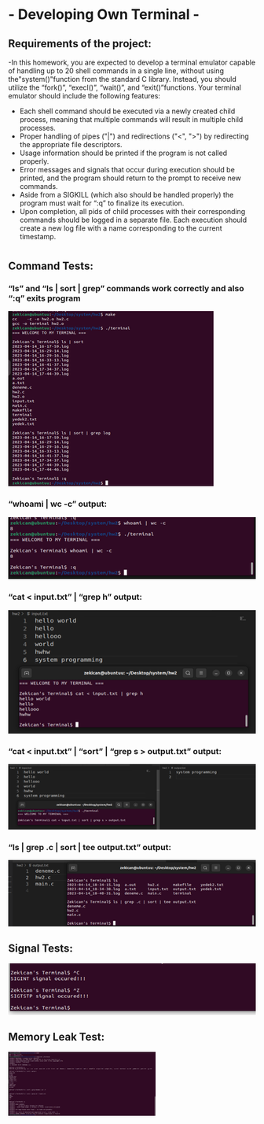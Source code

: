 # - Developing Own Terminal -
## Requirements of the project:
-In this homework, you are expected to develop a terminal emulator capable of handling up to 20 shell commands in a single line, without using the"system()"function from the standard C library. Instead, you should utilize the “fork()”, “execl()”, “wait()”, and “exit()”functions. Your terminal emulator should include the following features: 

- Each shell command should be executed via a newly created child process, meaning that multiple commands will result in multiple child processes. 
- Proper handling of pipes ("|") and redirections ("<", ">") by redirecting the appropriate file descriptors. 
- Usage information should be printed if the program is not called properly. 
- Error messages and signals that occur during execution should be printed, and the program should return to the prompt to receive new commands. 
- Aside from a SIGKILL (which also should be handled properly) the program must wait for “:q” to finalize its execution.
- Upon completion, all pids of child processes with their corresponding commands should be logged in a separate file. Each execution should create a new log file with a name corresponding to the current timestamp. 
#
#
## Command Tests:

### “ls” and “ls | sort | grep” commands work correctly and also “:q” exits program

<img src="screenshots/Picture1.png">

### “whoami | wc -c” output:

<img src="screenshots/Picture2.png">

### “cat < input.txt” | “grep h” output:

<img src="screenshots/Picture3.png">

### “cat < input.txt” | “sort” | “grep s > output.txt” output:

<img src="screenshots/Picture4.png">

### “ls | grep .c | sort | tee output.txt” output:

<img src="screenshots/Picture5.png">

## Signal Tests:

<img src="screenshots/Picture6.png">

## Memory Leak Test:

<img src="screenshots/Picture8.png" width="300">
